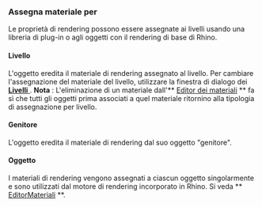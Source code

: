 ### Assegna materiale per
Le proprietà di rendering possono essere assegnate ai livelli usando una libreria di plug-in o agli oggetti con il rendering di base di Rhino.

#### Livello
L'oggetto eredita il materiale di rendering assegnato al livello. Per cambiare l'assegnazione del materiale del livello, utilizzare la finestra di dialogo dei [ **Livelli** ](layer.html).
 **Nota** : L'eliminazione di un materiale dall'** [Editor dei materiali](materialeditor.html) ** fa sì che tutti gli oggetti prima associati a quel materiale ritornino alla tipologia di assegnazione per livello.

#### Genitore
L'oggetto eredita il materiale di rendering dal suo oggetto "genitore".

#### Oggetto
I materiali di rendering vengono assegnati a ciascun oggetto singolarmente e sono utilizzati dal motore di rendering incorporato in Rhino.
Si veda ** [EditorMateriali](materialeditor.html) **.
